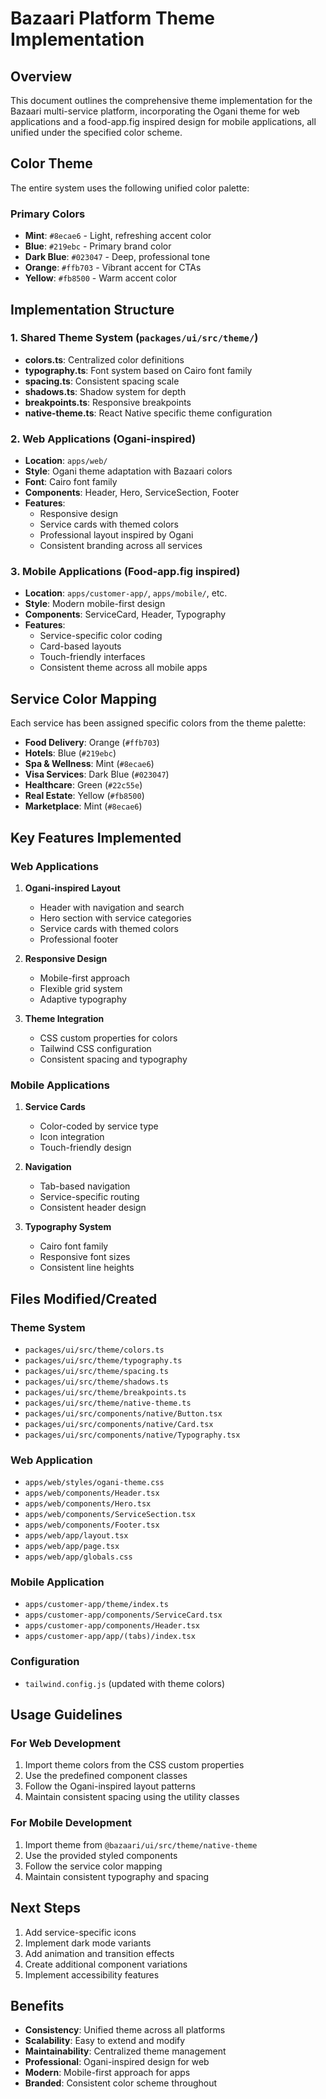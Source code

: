 # Bazaari Platform Theme Implementation

## Overview
This document outlines the comprehensive theme implementation for the Bazaari multi-service platform, incorporating the Ogani theme for web applications and a food-app.fig inspired design for mobile applications, all unified under the specified color scheme.

## Color Theme
The entire system uses the following unified color palette:

### Primary Colors
- **Mint**: `#8ecae6` - Light, refreshing accent color
- **Blue**: `#219ebc` - Primary brand color
- **Dark Blue**: `#023047` - Deep, professional tone
- **Orange**: `#ffb703` - Vibrant accent for CTAs
- **Yellow**: `#fb8500` - Warm accent color

## Implementation Structure

### 1. Shared Theme System (`packages/ui/src/theme/`)
- **colors.ts**: Centralized color definitions
- **typography.ts**: Font system based on Cairo font family
- **spacing.ts**: Consistent spacing scale
- **shadows.ts**: Shadow system for depth
- **breakpoints.ts**: Responsive breakpoints
- **native-theme.ts**: React Native specific theme configuration

### 2. Web Applications (Ogani-inspired)
- **Location**: `apps/web/`
- **Style**: Ogani theme adaptation with Bazaari colors
- **Font**: Cairo font family
- **Components**: Header, Hero, ServiceSection, Footer
- **Features**:
  - Responsive design
  - Service cards with themed colors
  - Professional layout inspired by Ogani
  - Consistent branding across all services

### 3. Mobile Applications (Food-app.fig inspired)
- **Location**: `apps/customer-app/`, `apps/mobile/`, etc.
- **Style**: Modern mobile-first design
- **Components**: ServiceCard, Header, Typography
- **Features**:
  - Service-specific color coding
  - Card-based layouts
  - Touch-friendly interfaces
  - Consistent theme across all mobile apps

## Service Color Mapping
Each service has been assigned specific colors from the theme palette:

- **Food Delivery**: Orange (`#ffb703`)
- **Hotels**: Blue (`#219ebc`)
- **Spa & Wellness**: Mint (`#8ecae6`)
- **Visa Services**: Dark Blue (`#023047`)
- **Healthcare**: Green (`#22c55e`)
- **Real Estate**: Yellow (`#fb8500`)
- **Marketplace**: Mint (`#8ecae6`)

## Key Features Implemented

### Web Applications
1. **Ogani-inspired Layout**
   - Header with navigation and search
   - Hero section with service categories
   - Service cards with themed colors
   - Professional footer

2. **Responsive Design**
   - Mobile-first approach
   - Flexible grid system
   - Adaptive typography

3. **Theme Integration**
   - CSS custom properties for colors
   - Tailwind CSS configuration
   - Consistent spacing and typography

### Mobile Applications
1. **Service Cards**
   - Color-coded by service type
   - Icon integration
   - Touch-friendly design

2. **Navigation**
   - Tab-based navigation
   - Service-specific routing
   - Consistent header design

3. **Typography System**
   - Cairo font family
   - Responsive font sizes
   - Consistent line heights

## Files Modified/Created

### Theme System
- `packages/ui/src/theme/colors.ts`
- `packages/ui/src/theme/typography.ts`
- `packages/ui/src/theme/spacing.ts`
- `packages/ui/src/theme/shadows.ts`
- `packages/ui/src/theme/breakpoints.ts`
- `packages/ui/src/theme/native-theme.ts`
- `packages/ui/src/components/native/Button.tsx`
- `packages/ui/src/components/native/Card.tsx`
- `packages/ui/src/components/native/Typography.tsx`

### Web Application
- `apps/web/styles/ogani-theme.css`
- `apps/web/components/Header.tsx`
- `apps/web/components/Hero.tsx`
- `apps/web/components/ServiceSection.tsx`
- `apps/web/components/Footer.tsx`
- `apps/web/app/layout.tsx`
- `apps/web/app/page.tsx`
- `apps/web/app/globals.css`

### Mobile Application
- `apps/customer-app/theme/index.ts`
- `apps/customer-app/components/ServiceCard.tsx`
- `apps/customer-app/components/Header.tsx`
- `apps/customer-app/app/(tabs)/index.tsx`

### Configuration
- `tailwind.config.js` (updated with theme colors)

## Usage Guidelines

### For Web Development
1. Import theme colors from the CSS custom properties
2. Use the predefined component classes
3. Follow the Ogani-inspired layout patterns
4. Maintain consistent spacing using the utility classes

### For Mobile Development
1. Import theme from `@bazaari/ui/src/theme/native-theme`
2. Use the provided styled components
3. Follow the service color mapping
4. Maintain consistent typography and spacing

## Next Steps
1. Add service-specific icons
2. Implement dark mode variants
3. Add animation and transition effects
4. Create additional component variations
5. Implement accessibility features

## Benefits
- **Consistency**: Unified theme across all platforms
- **Scalability**: Easy to extend and modify
- **Maintainability**: Centralized theme management
- **Professional**: Ogani-inspired design for web
- **Modern**: Mobile-first approach for apps
- **Branded**: Consistent color scheme throughout
